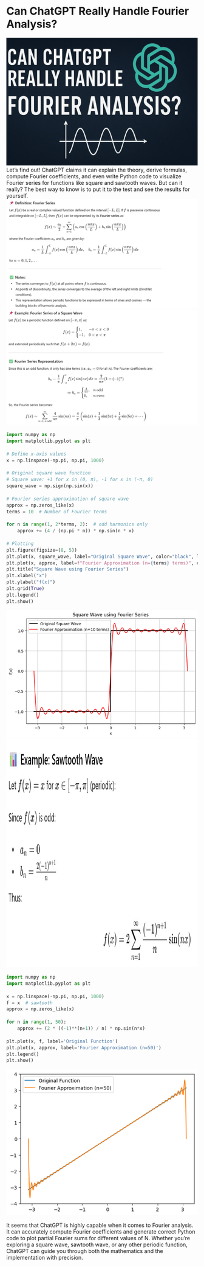 #  Can ChatGPT Really Handle Fourier Analysis?
![Alt text](chatgpt.png)
Let’s find out! ChatGPT claims it can explain the theory, derive formulas, compute Fourier coefficients, and even write Python code to visualize Fourier series for functions like square and sawtooth waves. But can it really? The best way to know is to put it to the test and see the results for yourself.
![Alt text](FSDefinition.jpg)
![Alt text](example.jpg)
```python code
import numpy as np
import matplotlib.pyplot as plt

# Define x-axis values
x = np.linspace(-np.pi, np.pi, 1000)

# Original square wave function
# Square wave: +1 for x in (0, π), -1 for x in (-π, 0)
square_wave = np.sign(np.sin(x))

# Fourier series approximation of square wave
approx = np.zeros_like(x)
terms = 10  # Number of Fourier terms

for n in range(1, 2*terms, 2):  # odd harmonics only
    approx += (4 / (np.pi * n)) * np.sin(n * x)

# Plotting
plt.figure(figsize=(8, 5))
plt.plot(x, square_wave, label="Original Square Wave", color="black", linewidth=2)
plt.plot(x, approx, label=f"Fourier Approximation (n={terms} terms)", color="red")
plt.title("Square Wave using Fourier Series")
plt.xlabel("x")
plt.ylabel("f(x)")
plt.grid(True)
plt.legend()
plt.show()
```
![Alt text](sqr.png)
<img src="sawtootheg.jpg" alt="Description" width="600" height="600">
```python code
import numpy as np
import matplotlib.pyplot as plt

x = np.linspace(-np.pi, np.pi, 1000)
f = x  # sawtooth
approx = np.zeros_like(x)

for n in range(1, 50):
    approx += (2 * ((-1)**(n+1)) / n) * np.sin(n*x)

plt.plot(x, f, label='Original Function')
plt.plot(x, approx, label='Fourier Approximation (n=50)')
plt.legend()
plt.show()
```
<img src="sawtt.png" alt="Alt text" width="700">

It seems that ChatGPT is highly capable when it comes to Fourier analysis. It can accurately compute Fourier coefficients and generate correct Python code to plot partial Fourier sums for different values of N. Whether you’re exploring a square wave, sawtooth wave, or any other periodic function, ChatGPT can guide you through both the mathematics and the implementation with precision.
